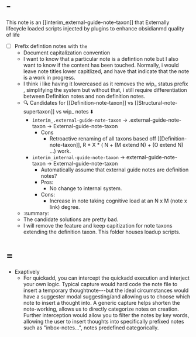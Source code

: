 # -

This note is an [[interim_external-guide-note-taxon]] that 
Externally lifecycle loaded scripts injected by plugins to enhance obsidianmd quality of life
* [ ] Prefix defintion notes with `the` 
  * Document capitalization convention
  * I want to know that a particular note is a defintion note but I also want to know if the content has been touched. Normally, i would leave note titles lower capitlized, and have that indicate that the note is a work in progress.
  * I think i like having it lowercased as it removes the wip_ status prefix , simplifying the system but without that, i still require differentiation between Definition notes and non definition notes.
  * 🔍 Candidates for [[Definition-note-taxon]] vs [[Structural-note-supertaxon]] vs wip_ notes ⬇️
    * `interim_.external-guide-note-taxon` -> .external-guide-note-taxon -> External-guide-note-taxon
      * Cons
        * Retroactive renaming of all taxons based off [[Definition-note-taxon]], R * X * ( N + (M extend N) + (O extend N) ...) work.
    * `interim_internal-guide-note-taxon` -> external-guide-note-taxon -> External-guide-note-taxon
      * Automatically assume that external guide notes are definition notes?
      * Pros:
        * No change to internal system.
      * Cons: 
        * Increase in note taking cognitive load at an N x M (note x link) degree. 
  * :summary: 
   * The candidate solutions are pretty bad. 
   * I will remove the feature and keep capitization for note taxons extending the definition taxon.
This folder houses loadup scripts. 

# =

* Exaptively
  * For quickadd, you can intercept the quickadd execution and interject your own logic. Typical capture would hard code the note file to insert a temporary thoughtnote---but the ideal circumstances would have a suggester modal
suggesting/and allowing us to choose which note to insert a thought into. A generic capture helps shorten the note-working, allows us to directly categorize notes on creation. 
Further interception would allow you to filter the notes by key words, allowing the user to insert thoughts into specifically prefixed notes such as "inbox-notes...", notes predefined categorically.
